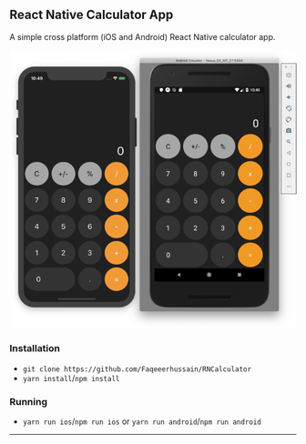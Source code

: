 ## React Native Calculator App

A simple cross platform (iOS and Android) React Native calculator app.

![Demo](./assets/demo.png)

### Installation

- `git clone https://github.com/Faqeeerhussain/RNCalculator`
- `yarn install`/`npm install`

### Running

- `yarn run ios`/`npm run ios` or `yarn run android`/`npm run android`

---
